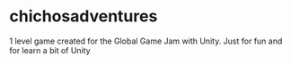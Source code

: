 # chichosadventures
1 level game created for the Global Game Jam with Unity. Just for fun and for learn a bit of Unity
